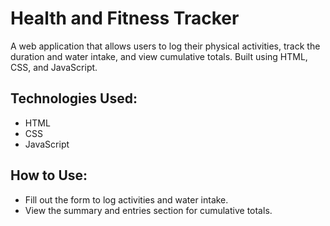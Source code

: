 # Health and Fitness Tracker
A web application that allows users to log their physical activities, track the duration and water intake, and view cumulative totals. Built using HTML, CSS, and JavaScript.

## Technologies Used:
- HTML
- CSS
- JavaScript

## How to Use:
- Fill out the form to log activities and water intake.
- View the summary and entries section for cumulative totals.
